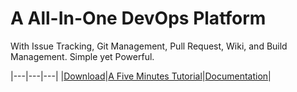 # A All-In-One DevOps Platform 

With Issue Tracking, Git Management, Pull Request, Wiki, and Build Management. Simple yet Powerful.

|---|---|---|
|[Download](https://code.onedev.io/projects/onedev-server/builds)|[A Five Minutes Tutorial](https://code.onedev.io/projects/onedev-manual/blob/master/pages/5min-tutorial.md)|[Documentation](https://code.onedev.io/projects/onedev-manual/blob)|